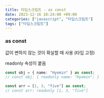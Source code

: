 ```yaml
---
title: 타입스크립트 - as const
date: 2023-12-16 18:24:00 +09:00
categories: ["javascript", "타입스크립트"]
tags: ["타입스크립트"]
---
```


### as const

값이 변하지 않는 것이 확실할 때 사용 (타입 고정)

readonly 속성이 붙음

```ts
const obj = { name: "Hyemin" } as const;
// const obj: { readonly name: "Hyemin"; }

const arr = [1, 3, "five"] as const;
// const arr: readonly [1, 3, "five"]
```
